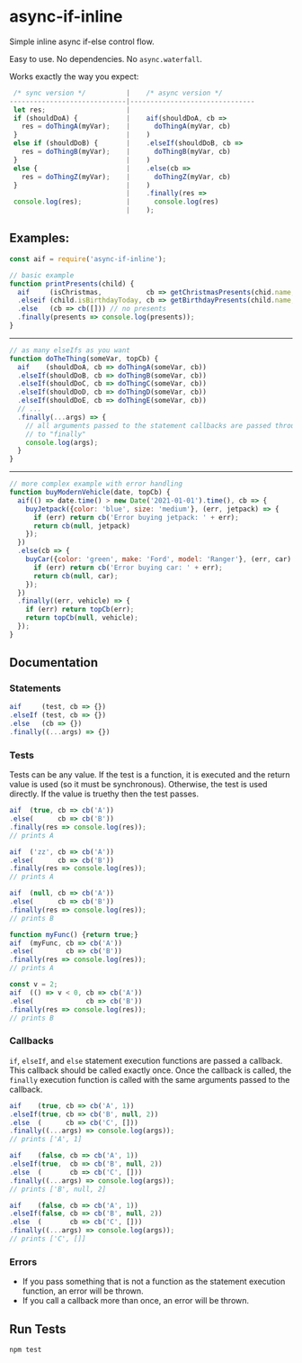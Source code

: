 # async-if-inline

Simple inline async if-else control flow.

Easy to use. No dependencies. No `async.waterfall`.

Works exactly the way you expect:

```javascript
 /* sync version */          |    /* async version */
-----------------------------|-------------------------------
 let res;                    |    
 if (shouldDoA) {            |    aif(shouldDoA, cb =>
   res = doThingA(myVar);    |      doThingA(myVar, cb)
 }                           |    )
 else if (shouldDoB) {       |    .elseIf(shouldDoB, cb =>
   res = doThingB(myVar);    |      doThingB(myVar, cb)
 }                           |    )
 else {                      |    .else(cb =>
   res = doThingZ(myVar);    |      doThingZ(myVar, cb)
 }                           |    )
                             |    .finally(res =>
 console.log(res);           |      console.log(res)
                             |    );
```

## Examples:
```javascript
const aif = require('async-if-inline');

// basic example
function printPresents(child) {
  aif     (isChristmas,           cb => getChristmasPresents(chid.name, child.wasNice, cb))
  .elseif (child.isBirthdayToday, cb => getBirthdayPresents(child.name, cb))
  .else   (cb => cb([])) // no presents
  .finally(presents => console.log(presents));
}
```

-----

```javascript
// as many elseIfs as you want
function doTheThing(someVar, topCb) {
  aif    (shouldDoA, cb => doThingA(someVar, cb))
  .elseIf(shouldDoB, cb => doThingB(someVar, cb))
  .elseIf(shouldDoC, cb => doThingC(someVar, cb))
  .elseIf(shouldDoD, cb => doThingD(someVar, cb))
  .elseIf(shouldDoE, cb => doThingE(someVar, cb))
  // ...
  .finally(...args) => {
    // all arguments passed to the statement callbacks are passed through
    // to "finally"
    console.log(args);
  }
}
```

-----

```javascript
// more complex example with error handling
function buyModernVehicle(date, topCb) {
  aif(() => date.time() > new Date('2021-01-01').time(), cb => {
    buyJetpack({color: 'blue', size: 'medium'}, (err, jetpack) => {
      if (err) return cb('Error buying jetpack: ' + err);
      return cb(null, jetpack)
    });
  })
  .else(cb => {
    buyCar({color: 'green', make: 'Ford', model: 'Ranger'}, (err, car) => {
      if (err) return cb('Error buying car: ' + err);
      return cb(null, car);
    });
  })
  .finally((err, vehicle) => {
    if (err) return topCb(err);
    return topCb(null, vehicle);
  });
}
```

## Documentation

### Statements

```javascript
aif     (test, cb => {})
.elseIf (test, cb => {})
.else   (cb => {})
.finally((...args) => {})
```

### Tests

Tests can be any value. If the test is a function, it is executed and the return value is used (so it must be synchronous). Otherwise, the test is used directly. If the value is truethy then the test passes.

```javascript
aif  (true, cb => cb('A'))
.else(      cb => cb('B'))
.finally(res => console.log(res));
// prints A

aif  ('zz', cb => cb('A'))
.else(      cb => cb('B'))
.finally(res => console.log(res));
// prints A

aif  (null, cb => cb('A'))
.else(      cb => cb('B'))
.finally(res => console.log(res));
// prints B

function myFunc() {return true;}
aif  (myFunc, cb => cb('A'))
.else(        cb => cb('B'))
.finally(res => console.log(res));
// prints A

const v = 2;
aif  (() => v < 0, cb => cb('A'))
.else(             cb => cb('B'))
.finally(res => console.log(res));
// prints B
```

### Callbacks

`if`, `elseIf`, and `else` statement execution functions are passed a callback. This callback should be called exactly once. Once the callback is called, the `finally` execution function is called with the same arguments passed to the callback.

```javascript
aif    (true, cb => cb('A', 1))
.elseIf(true, cb => cb('B', null, 2))
.else  (      cb => cb('C', []))
.finally((...args) => console.log(args));
// prints ['A', 1]

aif    (false, cb => cb('A', 1))
.elseIf(true,  cb => cb('B', null, 2))
.else  (       cb => cb('C', []))
.finally((...args) => console.log(args));
// prints ['B', null, 2]

aif    (false, cb => cb('A', 1))
.elseIf(false, cb => cb('B', null, 2))
.else  (       cb => cb('C', []))
.finally((...args) => console.log(args));
// prints ['C', []]
```

### Errors

- If you pass something that is not a function as the statement execution function, an error will be thrown.
- If you call a callback more than once, an error will be thrown.

## Run Tests

```bash
npm test
```